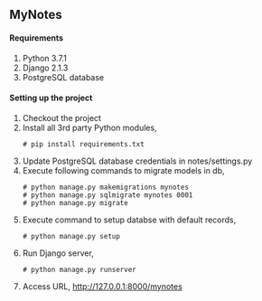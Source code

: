 ## MyNotes

#### Requirements
1. Python 3.7.1
2. Django 2.1.3
3. PostgreSQL database

#### Setting up the project
1. Checkout the project
2. Install all 3rd party Python modules,
    ```
    # pip install requirements.txt
    ```
3. Update PostgreSQL database credentials in notes/settings.py
4. Execute following commands to migrate models in db,
    ```
    # python manage.py makemigrations mynotes
    # python manage.py sqlmigrate mynotes 0001
    # python manage.py migrate
    ```
5. Execute command to setup databse with default records,
    ```
    # python manage.py setup
    ```
6. Run Django server,
    ```
    # python manage.py runserver
    ```
7. Access URL, http://127.0.0.1:8000/mynotes
